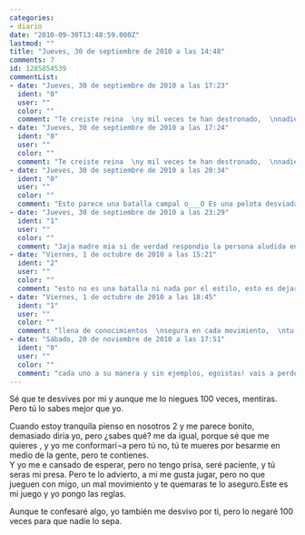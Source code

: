 ```yaml
---
categories:
- diario
date: "2010-09-30T13:48:59.000Z"
lastmod: ""
title: "Jueves, 30 de septiembre de 2010 a las 14:48"
comments: 7
id: 1285854539
commentList:
- date: "Jueves, 30 de septiembre de 2010 a las 17:23"
  ident: "0"
  user: ""
  color: ""
  comment: "Te creiste reina  \ny mil veces te han destronado,  \nnadie sabe por que lo hiciste...  \nseguiste esperando.  \nLos principes murieron   \nte has quedado sola,  \ntu y tus recuerdos,  \n...remordimientos..."
- date: "Jueves, 30 de septiembre de 2010 a las 17:24"
  ident: "0"
  user: ""
  color: ""
  comment: "Te creiste reina  \ny mil veces te han destronado,  \nnadie sabe por que lo hiciste...  \nseguiste esperando.  \nLos principes murieron   \nte has quedado sola,  \ntu y tus recuerdos,  \n...remordimientos..."
- date: "Jueves, 30 de septiembre de 2010 a las 20:34"
  ident: "0"
  user: ""
  color: ""
  comment: "Esto parece una batalla campal o___O Es una pelota desviada o sólo me lo parece? :)"
- date: "Jueves, 30 de septiembre de 2010 a las 23:29"
  ident: "1"
  user: ""
  color: ""
  comment: "Jaja madre mia si de verdad respondio la persona aludida en el relato es genial!"
- date: "Viernes, 1 de octubre de 2010 a las 15:21"
  ident: "2"
  user: ""
  color: ""
  comment: "esto no es una batalla ni nada por el estilo, esto es dejar las cosas claras, que por el mundo hay mucha gente imbéci."
- date: "Viernes, 1 de octubre de 2010 a las 18:45"
  ident: "1"
  user: ""
  color: ""
  comment: "llena de conocimientos  \nsegura en cada movimiento,  \ntu mente se enlairo de la realidad  \npero sabes...  \nvolveras,  \nesperare  \nrecogere las lagrimas de tu soledad  \nentonces tu arrobo, perecera"
- date: "Sábado, 20 de noviembre de 2010 a las 17:51"
  ident: "0"
  user: ""
  color: ""
  comment: "cada uno a su manera y sin ejemplos, egoistas! vais a perder mas de lo que creeis con eso"
---
```


Sé que te desvives por mi y aunque me lo niegues 100 veces, mentiras. Pero tú lo sabes mejor que yo.  
  
Cuando estoy tranquila pienso en nosotros 2 y me parece bonito, demasiado diria yo, pero ¿sabes qué? me da igual, porque sé que me quieres , y yo me conformarí¬a pero tú no, tú te mueres por besarme en medio de la gente, pero te contienes.  
Y yo me e cansado de esperar, pero no tengo prisa, seré paciente, y tú seras mi presa. Pero te lo advierto, a mi me gusta jugar, pero no que jueguen con migo, un mal movimiento y te quemaras te lo aseguro.Este es mi juego y yo pongo las reglas.  
  
Aunque te confesaré algo, yo también me desvivo por ti, pero lo negaré 100 veces para que nadie lo sepa.